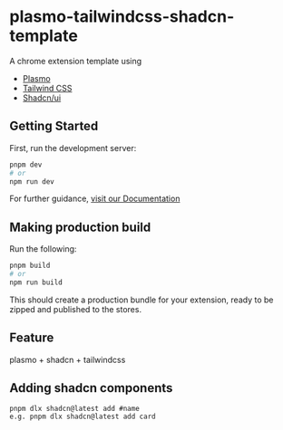 # plasmo-tailwindcss-shadcn-template

A chrome extension template using 
- [Plasmo](https://docs.plasmo.com/)
- [Tailwind CSS](https://tailwindcss.com/)
- [Shadcn/ui](https://ui.shadcn.com/)

## Getting Started

First, run the development server:

```bash
pnpm dev
# or
npm run dev
```

For further guidance, [visit our Documentation](https://docs.plasmo.com/)

## Making production build

Run the following:

```bash
pnpm build
# or
npm run build
```

This should create a production bundle for your extension, ready to be zipped and published to the stores.

## Feature

plasmo + shadcn + tailwindcss


## Adding shadcn components

```
pnpm dlx shadcn@latest add #name
e.g. pnpm dlx shadcn@latest add card
```